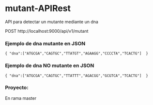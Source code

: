 # mutant-APIRest
API para detectar un mutante mediante un dna


POST http://localhost:9000/api/v1/mutant

### Ejemplo de dna mutante en JSON

`{
    "dna":["ATGCGA","CAGTGC","TTATGT","AGAAGG","CCCCTA","TCACTG"] 
}`

### Ejemplo de dna NO mutante en JSON

`{
    "dna":["ATGCGA","CAGTGC","TTATTT","AGACGG","GCGTCA","TCACTG"] 
}`

### Proyecto:
En rama master
